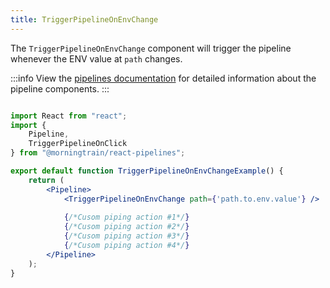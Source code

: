 ```yaml
---
title: TriggerPipelineOnEnvChange
---
```


The `TriggerPipelineOnEnvChange` component will trigger the pipeline whenever the ENV value at `path` changes.

:::info
View the [pipelines documentation](https://react-pipelines.daf-docs.dev/) for detailed information about the pipeline components.
:::
  
```jsx

import React from "react";
import {
    Pipeline, 
    TriggerPipelineOnClick
} from "@morningtrain/react-pipelines";

export default function TriggerPipelineOnEnvChangeExample() {    
    return (
        <Pipeline>
            <TriggerPipelineOnEnvChange path={'path.to.env.value'} />       
            
            {/*Cusom piping action #1*/}
            {/*Cusom piping action #2*/}
            {/*Cusom piping action #3*/}
            {/*Cusom piping action #4*/}
        </Pipeline>
    );
}

```